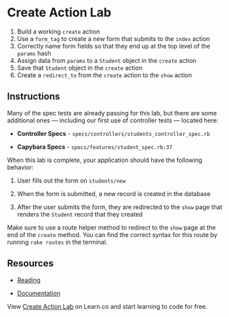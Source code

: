 # Create Action Lab

1. Build a working `create` action
2. Use a `form_tag` to create a new form that submits to the `index` action
3. Correctly name form fields so that they end up at the top level of the `params` hash
4. Assign data from `params` to a `Student` object in the `create` action
5. Save that `Student` object in the `create` action
6. Create a `redirect_to` from the `create` action to the `show` action


## Instructions

Many of the spec tests are already passing for this lab, but there are some additional ones –– including our first use of controller tests –– located here:

* **Controller Specs** - `specs/controllers/students_controller_spec.rb`

* **Capybara Specs** - `specs/features/student_spec.rb:37`

When this lab is complete, your application should have the following behavior:

1. User fills out the form on `students/new`

2. When the form is submitted, a new record is created in the database

3. After the user submits the form, they are redirected to the `show` page that renders the `Student` record that they created


Make sure to use a route helper method to redirect to the `show` page at the end of the `create` method. You can find the correct syntax for this route by running `rake routes` in the terminal.


## Resources

* [Reading](https://github.com/learn-co-curriculum/rails-create-action-readme)

* [Documentation](http://api.rubyonrails.org/classes/ActiveRecord/Persistence/ClassMethods.html)

<p data-visibility='hidden'>View <a href='https://learn.co/lessons/rails-create-action-lab' title='Create Action Lab'>Create Action Lab</a> on Learn.co and start learning to code for free.</p>

